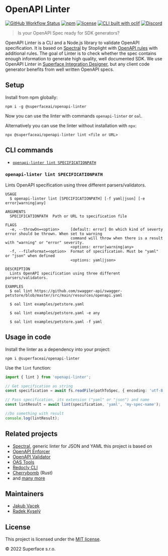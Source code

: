 # OpenAPI Linter

[![GitHub Workflow Status](https://img.shields.io/github/workflow/status/superfaceai/openapi-linter/CI)](https://github.com/superfaceai/openapi-linter/actions/workflows/main.yml)
[![npm](https://img.shields.io/npm/v/@superfaceai/openapi-linter)](https://www.npmjs.com/package/@superfaceai/openapi-linter)
[![license](https://img.shields.io/npm/l/@superfaceai/openapi-linter)](LICENSE)
[![CLI built with oclif](https://img.shields.io/badge/cli-oclif-brightgreen.svg)](https://oclif.io)
[![Discord](https://img.shields.io/discord/819563244418105354?logo=discord&logoColor=fff)](https://sfc.is/discord)

> Is your OpenAPI Spec ready for SDK generators?

OpenAPI Linter is a CLI and a Node.js library to validate OpenAPI specification.
It is based on [Spectral] by Stoplight with [OpenAPI rules](https://meta.stoplight.io/docs/spectral/4dec24461f3af-open-api-rules) with additional rules. The goal of Linter is to check whether the spec contains enough information to generate high quality, well documented SDK.
We use OpenAPI Linter in [Superface Integration Designer][designer], but any client code generator benefits from well written OpenAPI specs.

## Setup

Install from npm globally:

```shell
npm i -g @superfaceai/openapi-linter
```

Now you can use the linter with commands `openapi-linter` or `oal`.

Alternatively you can use the linter without installation with `npx`:

```
npx @superfaceai/openapi-linter lint <file or URL>
```

## CLI commands

  <!-- commands -->

- [`openapi-linter lint SPECIFICATIONPATH`](#openapi-linter-lint-specificationpath)

### `openapi-linter lint SPECIFICATIONPATH`

Lints OpenAPI specification using three different parsers/validators.

```
USAGE
  $ openapi-linter lint [SPECIFICATIONPATH] [-f yaml|json] [-e error|warning|any]

ARGUMENTS
  SPECIFICATIONPATH  Path or URL to specification file

FLAGS
  -e, --throwOn=<option>     [default: error] On which kind of severty error should be thrown. When set to warning
                             command will throw when there is a result with "warning" or "error" severity.
                             <options: error|warning|any>
  -f, --fileFormat=<option>  Format of specification. Must be "yaml" or "json" when defined
                             <options: yaml|json>

DESCRIPTION
  Lints OpenAPI specification using three different parsers/validators.

EXAMPLES
  $ oal lint https://github.com/swagger-api/swagger-petstore/blob/master/src/main/resources/openapi.yaml

  $ oal lint examples/petstore.yaml

  $ oal lint examples/petstore.yaml -e any

  $ oal lint examples/petstore.yaml -f yaml
```

<!-- commandsstop -->

## Usage in code

Install the linter as a dependency into your project:

```shell
npm i @superfaceai/openapi-linter
```

Use the `lint` function:

<!-- TODO: Add example what's in lintResult -->

```ts
import { lint } from 'openapi-linter';

// Get specification as string
const specification = await fs.readFile(pathToSpec, { encoding: 'utf-8' });

// Pass specification, its extension ("yaml" or "json") and name
const lintResult = await lint(specification, 'yaml', 'my-spec-name');

//Do something with result
console.log(lintResult);
```

<!-- TODO
## Added rules (WIP)

* Each operation has to define at least one success response
* Each operation has to define at least one error or default response
-->

## Related projects

- [Spectral], generic linter for JSON and YAML this project is based on
- [OpenAPI Enforcer](https://openapi-enforcer.com/)
- [OpenAPI Validator](https://github.com/IBM/openapi-validator)
- [OAS Tools](https://oas-tools.github.io/)
- [Redocly CLI](https://github.com/Redocly/redocly-cli)
- [Cherrybomb](https://github.com/blst-security/cherrybomb) (Rust)
- and [many more](https://openapi.tools/)

## Maintainers

- [Jakub Vacek](https://github.com/Jakub-Vacek)
- [Radek Kyselý](https://github.com/kysely)

## License

This project is licensed under the [MIT license](LICENSE).

© 2022 Superface s.r.o.

[spectral]: https://stoplight.io/open-source/spectral
[designer]: https://superface.ai/designer
